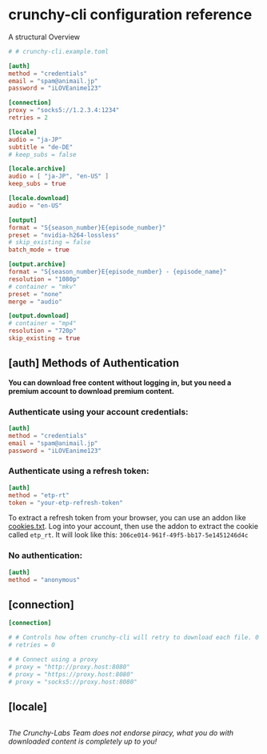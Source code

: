 # crunchy-cli configuration reference

<!-- ## Table of Content -->
<!-- Authentication -->
<!-- Connection -->
<!-- Locales -->
<!-- Output -->

A structural Overview

```toml
# # crunchy-cli.example.toml

[auth]
method = "credentials"
email = "spam@animail.jp"
password = "iLOVEanime123"

[connection]
proxy = "socks5://1.2.3.4:1234"
retries = 2

[locale]
audio = "ja-JP"
subtitle = "de-DE"
# keep_subs = false

[locale.archive]
audio = [ "ja-JP", "en-US" ]
keep_subs = true

[locale.download]
audio = "en-US"

[output]
format = "S{season_number}E{episode_number}"
preset = "nvidia-h264-lossless"
# skip_existing = false
batch_mode = true

[output.archive]
format = "S{season_number}E{episode_number} - {episode_name}"
resolution = "1080p"
# container = "mkv"
preset = "none"
merge = "audio"

[output.download]
# container = "mp4"
resolution = "720p"
skip_existing = true
```

## [auth] Methods of Authentication

**You can download free content without logging in, but you need a premium account to download premium content.**

### Authenticate using your account credentials:

```toml
[auth]
method = "credentials"
email = "spam@animail.jp"
password = "iLOVEanime123"
```

### Authenticate using a refresh token:

```toml
[auth]
method = "etp-rt"
token = "your-etp-refresh-token"
```

To extract a refresh token from your browser, you can use an addon like [cookies.txt](https://addons.mozilla.org/en-US/firefox/addon/cookies-txt/). Log into your account, then use the addon to extract the cookie called `etp_rt`. It will look like this: `306ce014-961f-49f5-bb17-5e1451246d4c`

### No authentication:

```toml
[auth]
method = "anonymous"
```


## [connection]

```toml
[connection]

# # Controls how often crunchy-cli will retry to download each file. 0 (disabled) by default, maximum is 10.
# retries = 0

# # Connect using a proxy
# proxy = "http://proxy.host:8080"
# proxy = "https://proxy.host:8080"
# proxy = "socks5://proxy.host:8080"
```

## [locale]

```toml


```

*The Crunchy-Labs Team does not endorse piracy, what you do with downloaded content is completely up to you!*
